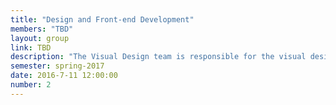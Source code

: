 ```yaml
---
title: "Design and Front-end Development"
members: "TBD"
layout: group
link: TBD
description: "The Visual Design team is responsible for the visual design patterns as well as the general design language to be utilized for the product.  While the design team may sketch and wireframe concepts in static design programs, design patterns must ultimately be developed into responsive design patterns that are in working condition.  Additionally, by the end of the product, a library of design patterns and language used in the website will be developed.  The Visual Design team must collaborate closely with the UX team to ensure appropriate patterns are being designed to accomplish user goals.  Additionally, the patterns should incorporate real content that has been developed and written by the UX team.  They visual design team must also collaborate with the CMS team, ensuring their design patterns are properly integrated into the CMS and that the patterns ultimately work together to establish a cohesive design in the final website."
semester: spring-2017
date: 2016-7-11 12:00:00
number: 2
---
```

